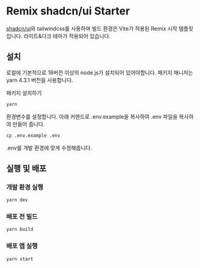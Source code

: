 # Remix shadcn/ui Starter

[shadcn/ui](https://ui.shadcn.com)와 tailwindcss를 사용하며 빌드 환경은 Vite가 적용된 Remix 시작 탬플릿입니다. 라이트&다크 테마가 적용되어 있습니다.

## 설치

로컬에 기본적으로 18버전 이상의 node.js가 설치되어 있어야합니다.
패키지 매니저는 yarn 4.3.1 버전을 사용합니다.

패키지 설치하기

```bash
yarn
```

환경변수를 설정합니다. 아래 커맨드로 .env.example을 복사하여 .env 파일을 복사하여 만들어 줍니다.

```bash
cp .env.example .env
```

.env를 개발 환경에 맞게 수정해줍니다.

## 실행 및 배포

### 개발 환경 실행

```bash
yarn dev
```

### 배포 전 빌드

```bash
yarn build
```

### 배포 앱 실행

```bash
yarn start
```
